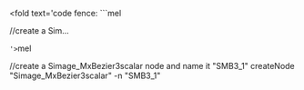 <fold text='code fence: ```mel

//create a Sim...

```'>```mel

//create a Simage_MxBezier3scalar node and name it "SMB3_1"
createNode "Simage_MxBezier3scalar" -n "SMB3_1"

```</fold>